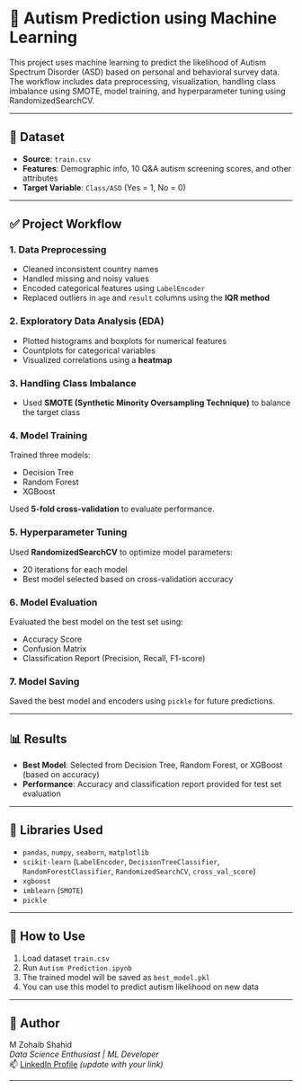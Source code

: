 # 🧠 Autism Prediction using Machine Learning

This project uses machine learning to predict the likelihood of Autism Spectrum Disorder (ASD) based on personal and behavioral survey data. The workflow includes data preprocessing, visualization, handling class imbalance using SMOTE, model training, and hyperparameter tuning using RandomizedSearchCV.

---

## 📂 Dataset

- **Source**: `train.csv`
- **Features**: Demographic info, 10 Q&A autism screening scores, and other attributes
- **Target Variable**: `Class/ASD` (Yes = 1, No = 0)

---

## ✅ Project Workflow

### 1. **Data Preprocessing**
- Cleaned inconsistent country names
- Handled missing and noisy values
- Encoded categorical features using `LabelEncoder`
- Replaced outliers in `age` and `result` columns using the **IQR method**

### 2. **Exploratory Data Analysis (EDA)**
- Plotted histograms and boxplots for numerical features
- Countplots for categorical variables
- Visualized correlations using a **heatmap**

### 3. **Handling Class Imbalance**
- Used **SMOTE (Synthetic Minority Oversampling Technique)** to balance the target class

### 4. **Model Training**
Trained three models:
- Decision Tree
- Random Forest
- XGBoost

Used **5-fold cross-validation** to evaluate performance.

### 5. **Hyperparameter Tuning**
Used **RandomizedSearchCV** to optimize model parameters:
- 20 iterations for each model
- Best model selected based on cross-validation accuracy

### 6. **Model Evaluation**
Evaluated the best model on the test set using:
- Accuracy Score
- Confusion Matrix
- Classification Report (Precision, Recall, F1-score)

### 7. **Model Saving**
Saved the best model and encoders using `pickle` for future predictions.

---

## 📊 Results

- **Best Model**: Selected from Decision Tree, Random Forest, or XGBoost (based on accuracy)
- **Performance**: Accuracy and classification report provided for test set evaluation

---

## 🧪 Libraries Used

- `pandas`, `numpy`, `seaborn`, `matplotlib`
- `scikit-learn` (`LabelEncoder`, `DecisionTreeClassifier`, `RandomForestClassifier`, `RandomizedSearchCV`, `cross_val_score`)
- `xgboost`
- `imblearn` (`SMOTE`)
- `pickle`

---

## 💾 How to Use

1. Load dataset `train.csv`
2. Run `Autism Prediction.ipynb`
3. The trained model will be saved as `best_model.pkl`
4. You can use this model to predict autism likelihood on new data

---

## 📌 Author

M Zohaib Shahid  
_Data Science Enthusiast | ML Developer_  
📫 [LinkedIn Profile](https://www.linkedin.com) *(update with your link)*

---

